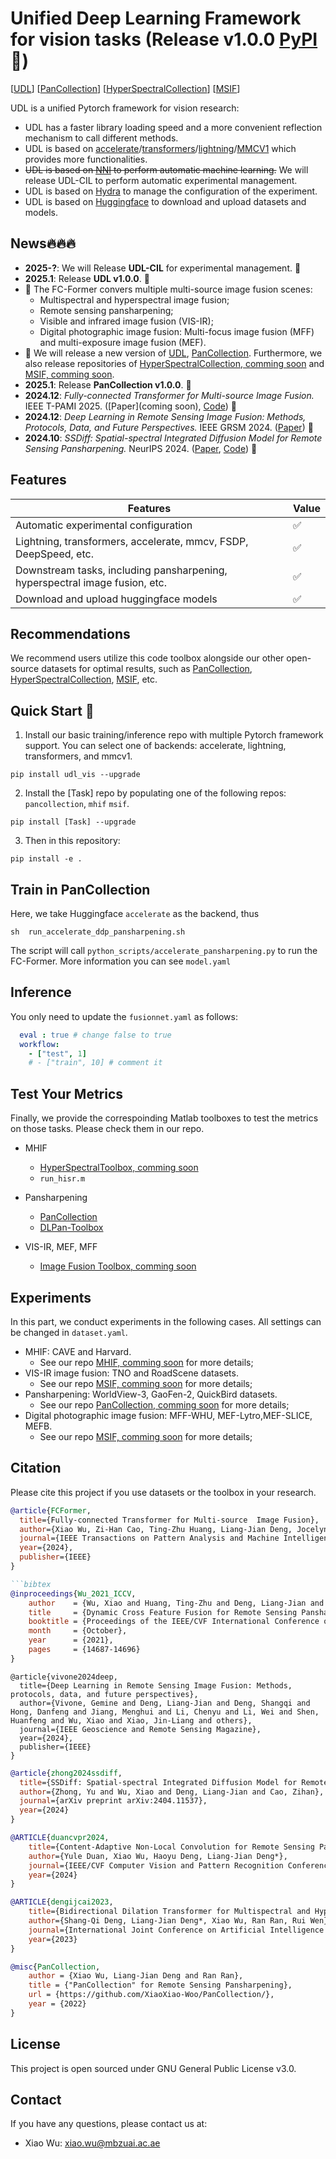 # Unified Deep Learning Framework for vision tasks (Release v1.0.0 [PyPI](https://pypi.org/project/udl-vis/) :tada:)


[[UDL](https://github.com/XiaoXiao-Woo/UDL)] [[PanCollection](https://github.com/XiaoXiao-Woo/PanCollection)] [[HyperSpectralCollection]()] [[MSIF]()] 

UDL is a unified Pytorch framework for vision research:

* UDL has a faster library loading speed and a more convenient reflection mechanism to call different methods.
* UDL is based on [accelerate](https://github.com/huggingface/accelerate)/[transformers](https://github.com/huggingface/transformers)/[lightning](https://github.com/LightningAI/lightning)/[MMCV1](https://github.com/open-mmlab/mmcv) which provides more functionalities.
* ~~UDL is based on [NNI](https://nni.readthedocs.io/en/stable/) to perform automatic machine learning.~~ We will release UDL-CIL to perform automatic experimental management.
* UDL is based on [Hydra](https://hydra.cc/docs/intro/) to manage the configuration of the experiment.
* UDL is based on [Huggingface](https://huggingface.co/) to download and upload datasets and models.


## News🔥🔥🔥
* **2025-?**: We will Release **UDL-CIL** for experimental management. 🎉
* **2025.1**: Release **UDL v1.0.0**. 🎉
* :art: The FC-Former convers multiple multi-source image fusion scenes:
  * Multispectral and hyperspectral image fusion;
  * Remote sensing pansharpening;
  * Visible and infrared image fusion (VIS-IR); 
  * Digital photographic image fusion: Multi-focus image fusion (MFF) and multi-exposure image fusion (MEF). 
* 🎁 We will release a new version of [UDL](https://github.com/XiaoXiao-Woo/UDL), [PanCollection](https://github.com/XiaoXiao-Woo/PanCollection). Furthermore, we also release repositories of [HyperSpectralCollection, comming soon](https://github.com/XiaoXiao-Woo/HyperSpectralCollection) and [MSIF, comming soon](https://github.com/XiaoXiao-Woo/MSIF).
* **2025.1**: Release **PanCollection v1.0.0**. 🎉
* **2024.12**: *Fully-connected Transformer for Multi-source Image Fusion.*  IEEE T-PAMI 2025. ([Paper](coming soon), [Code](https://github.com/XiaoXiao-Woo/FC-Former)) 📖
* **2024.12**: *Deep Learning in Remote Sensing Image Fusion: Methods, Protocols, Data, and Future Perspectives.* IEEE GRSM 2024. ([Paper](https://ieeexplore.ieee.org/abstract/document/10778974)) 📖
* **2024.10**: *SSDiff: Spatial-spectral Integrated Diffusion Model for Remote Sensing Pansharpening.* NeurIPS 2024. ([Paper](https://openreview.net/pdf?id=QMVydwvrx7), [Code](https://github.com/Z-ypnos/SSDiff_main)) 🚀


## Features

| **Features**                                                                     | **Value** |
| -------------------------------------------------------------------------------- | --------- |
| Automatic experimental configuration                                             | ✅         |
| Lightning, transformers, accelerate, mmcv, FSDP, DeepSpeed, etc.                 | ✅         |
| Downstream tasks, including pansharpening, hyperspectral image fusion, etc.       | ✅         |
| Download and upload huggingface models                                           | ✅         |


## Recommendations

We recommend users utilize this code toolbox alongside our other open-source datasets for optimal results, such as [PanCollection](https://github.com/XiaoXiao-Woo/PanCollection), [HyperSpectralCollection](https://github.com/XiaoXiao-Woo/HyperSpectralCollection), [MSIF](https://github.com/XiaoXiao-Woo/MSIF), etc.




## Quick Start 🤗
1. Install our basic training/inference repo with multiple Pytorch framework support. You can select one of backends: accelerate, lightning, transformers, and mmcv1.
```
pip install udl_vis --upgrade
```
2. Install the [Task] repo by populating one of the following repos: ``pancollection``, ``mhif`` ``msif``.

``` 
pip install [Task] --upgrade
```

3. Then in this repository:
```
pip install -e .
```



## Train in PanCollection
Here, we take Huggingface ``accelerate`` as the backend, thus
```
sh  run_accelerate_ddp_pansharpening.sh
```
The script will call ``python_scripts/accelerate_pansharpening.py`` to run the FC-Former. More information you can see ``model.yaml``


## Inference 
You only need to update the `fusionnet.yaml` as follows:
```yaml
  eval : true # change false to true
  workflow:
    - ["test", 1]
    # - ["train", 10] # comment it
```




## Test Your Metrics
Finally, we provide the correspoinding Matlab toolboxes to test the metrics on those tasks. Please check them in our repo.

* MHIF
  * [HyperSpectralToolbox, comming soon](https://github.com/XiaoXiao-Woo/HyperSpectralToolbox)
  * `run_hisr.m`
  
* Pansharpening
  * [PanCollection](https://github.com/XiaoXiao-Woo/PanCollection)
  * [DLPan-Toolbox](https://github.com/liangjiandeng/DLPan-Toolbox)
  
* VIS-IR, MEF, MFF
  * [Image Fusion Toolbox, comming soon]()



## Experiments
In this part, we conduct experiments in the following cases. All settings can be changed in `dataset.yaml`.
* MHIF: CAVE and Harvard. 
  * See our repo [MHIF, comming soon]() for more details;
* VIS-IR image fusion: TNO and RoadScene datasets. 
  * See our repo [MSIF, comming soon]() for more details;
* Pansharpening: WorldView-3, GaoFen-2, QuickBird datasets.
  * See our repo [PanCollection, comming soon]() for more details;
* Digital photographic image fusion: MFF-WHU, MEF-Lytro,MEF-SLICE, MEFB. 
  * See our repo [MSIF, comming soon]() for more details;




## Citation
Please cite this project if you use datasets or the toolbox in your research.
```bibtex
@article{FCFormer,
  title={Fully-connected Transformer for Multi-source  Image Fusion},
  author={Xiao Wu, Zi-Han Cao, Ting-Zhu Huang, Liang-Jian Deng, Jocelyn Chanussot, and Gemine Vivone}
  journal={IEEE Transactions on Pattern Analysis and Machine Intelligence},
  year={2024},
  publisher={IEEE}
}

```bibtex
@inproceedings{Wu_2021_ICCV,
    author    = {Wu, Xiao and Huang, Ting-Zhu and Deng, Liang-Jian and Zhang, Tian-Jing},
    title     = {Dynamic Cross Feature Fusion for Remote Sensing Pansharpening},
    booktitle = {Proceedings of the IEEE/CVF International Conference on Computer Vision (ICCV)},
    month     = {October},
    year      = {2021},
    pages     = {14687-14696}
}
```

```bibitex
@article{vivone2024deep,
  title={Deep Learning in Remote Sensing Image Fusion: Methods, protocols, data, and future perspectives},
  author={Vivone, Gemine and Deng, Liang-Jian and Deng, Shangqi and Hong, Danfeng and Jiang, Menghui and Li, Chenyu and Li, Wei and Shen, Huanfeng and Wu, Xiao and Xiao, Jin-Liang and others},
  journal={IEEE Geoscience and Remote Sensing Magazine},
  year={2024},
  publisher={IEEE}
}
```

```bibtex
@article{zhong2024ssdiff,
  title={SSDiff: Spatial-spectral Integrated Diffusion Model for Remote Sensing Pansharpening},
  author={Zhong, Yu and Wu, Xiao and Deng, Liang-Jian and Cao, Zihan},
  journal={arXiv preprint arXiv:2404.11537},
  year={2024}
}
```

```bibtex   
@ARTICLE{duancvpr2024,
    title={Content-Adaptive Non-Local Convolution for Remote Sensing Pansharpening},
    author={Yule Duan, Xiao Wu, Haoyu Deng, Liang-Jian Deng*},
    journal={IEEE/CVF Computer Vision and Pattern Recognition Conference (CVPR)},
    year={2024}
}
```

```bibtex
@ARTICLE{dengijcai2023,
    title={Bidirectional Dilation Transformer for Multispectral and Hyperspectral Image Fusion},
    author={Shang-Qi Deng, Liang-Jian Deng*, Xiao Wu, Ran Ran, Rui Wen},
    journal={International Joint Conference on Artificial Intelligence (IJCAI)},
    year={2023}
}
```

```bibtex
@misc{PanCollection,
    author = {Xiao Wu, Liang-Jian Deng and Ran Ran},
    title = {"PanCollection" for Remote Sensing Pansharpening},
    url = {https://github.com/XiaoXiao-Woo/PanCollection/},
    year = {2022}
}
```


## License
This project is open sourced under GNU General Public License v3.0.


## Contact
If you have any questions, please contact us at:
* Xiao Wu: xiao.wu@mbzuai.ac.ae
